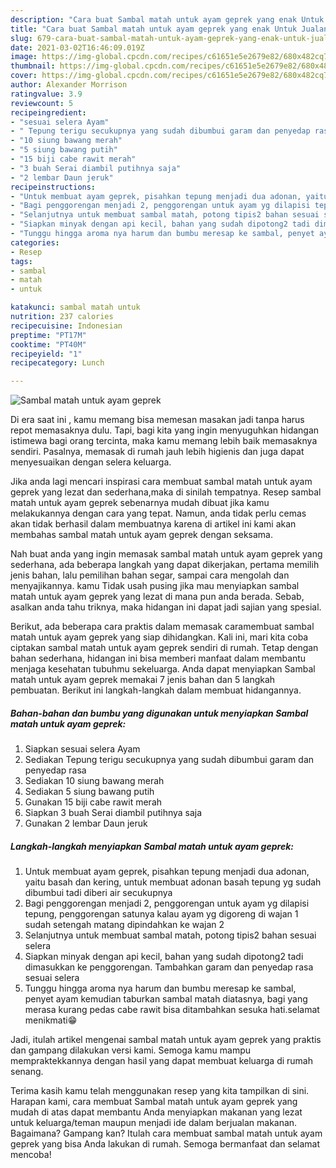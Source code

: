 ```yaml
---
description: "Cara buat Sambal matah untuk ayam geprek yang enak Untuk Jualan"
title: "Cara buat Sambal matah untuk ayam geprek yang enak Untuk Jualan"
slug: 679-cara-buat-sambal-matah-untuk-ayam-geprek-yang-enak-untuk-jualan
date: 2021-03-02T16:46:09.019Z
image: https://img-global.cpcdn.com/recipes/c61651e5e2679e82/680x482cq70/sambal-matah-untuk-ayam-geprek-foto-resep-utama.jpg
thumbnail: https://img-global.cpcdn.com/recipes/c61651e5e2679e82/680x482cq70/sambal-matah-untuk-ayam-geprek-foto-resep-utama.jpg
cover: https://img-global.cpcdn.com/recipes/c61651e5e2679e82/680x482cq70/sambal-matah-untuk-ayam-geprek-foto-resep-utama.jpg
author: Alexander Morrison
ratingvalue: 3.9
reviewcount: 5
recipeingredient:
- "sesuai selera Ayam"
- " Tepung terigu secukupnya yang sudah dibumbui garam dan penyedap rasa"
- "10 siung bawang merah"
- "5 siung bawang putih"
- "15 biji cabe rawit merah"
- "3 buah Serai diambil putihnya saja"
- "2 lembar Daun jeruk"
recipeinstructions:
- "Untuk membuat ayam geprek, pisahkan tepung menjadi dua adonan, yaitu basah dan kering, untuk membuat adonan basah tepung yg sudah dibumbui tadi diberi air secukupnya"
- "Bagi penggorengan menjadi 2, penggorengan untuk ayam yg dilapisi tepung, penggorengan satunya kalau ayam yg digoreng di wajan 1 sudah setengah matang dipindahkan ke wajan 2"
- "Selanjutnya untuk membuat sambal matah, potong tipis2 bahan sesuai selera"
- "Siapkan minyak dengan api kecil, bahan yang sudah dipotong2 tadi dimasukkan ke penggorengan. Tambahkan garam dan penyedap rasa sesuai selera"
- "Tunggu hingga aroma nya harum dan bumbu meresap ke sambal, penyet ayam kemudian taburkan sambal matah diatasnya, bagi yang merasa kurang pedas cabe rawit bisa ditambahkan sesuka hati.selamat menikmati😁"
categories:
- Resep
tags:
- sambal
- matah
- untuk

katakunci: sambal matah untuk 
nutrition: 237 calories
recipecuisine: Indonesian
preptime: "PT17M"
cooktime: "PT40M"
recipeyield: "1"
recipecategory: Lunch

---
```



![Sambal matah untuk ayam geprek](https://img-global.cpcdn.com/recipes/c61651e5e2679e82/680x482cq70/sambal-matah-untuk-ayam-geprek-foto-resep-utama.jpg)

Di era  saat ini , kamu memang bisa memesan masakan jadi tanpa harus repot memasaknya dulu. Tapi, bagi kita yang ingin menyuguhkan hidangan istimewa bagi orang tercinta, maka kamu memang lebih baik memasaknya sendiri. Pasalnya, memasak di rumah jauh lebih higienis dan juga dapat menyesuaikan dengan selera keluarga.

Jika anda lagi mencari inspirasi cara membuat sambal matah untuk ayam geprek yang lezat dan sederhana,maka di sinilah tempatnya. Resep sambal matah untuk ayam geprek  sebenarnya mudah dibuat jika kamu melakukannya dengan cara yang tepat. Namun, anda tidak perlu cemas akan tidak berhasil dalam membuatnya 
karena di artikel ini kami akan membahas sambal matah untuk ayam geprek dengan seksama.  



Nah buat anda yang ingin memasak sambal matah untuk ayam geprek yang sederhana, ada beberapa langkah yang dapat dikerjakan, pertama memilih jenis bahan, lalu pemilihan bahan segar, sampai cara mengolah dan menyajikannya. kamu Tidak usah pusing jika mau menyiapkan sambal matah untuk ayam geprek yang lezat di mana pun anda berada. Sebab, asalkan anda  tahu triknya, maka hidangan ini dapat jadi sajian yang spesial.

Berikut, ada beberapa cara praktis  dalam memasak caramembuat sambal matah untuk ayam geprek yang siap dihidangkan. Kali ini, mari kita coba ciptakan sambal matah untuk ayam geprek sendiri di rumah. Tetap dengan bahan sederhana, hidangan ini bisa memberi manfaat dalam membantu menjaga kesehatan tubuhmu sekeluarga. Anda dapat menyiapkan Sambal matah untuk ayam geprek memakai 7 jenis bahan dan 5 langkah pembuatan. Berikut ini langkah-langkah dalam membuat hidangannya.

<!--inarticleads1-->

##### Bahan-bahan dan bumbu yang digunakan untuk menyiapkan Sambal matah untuk ayam geprek:

1. Siapkan sesuai selera Ayam
1. Sediakan  Tepung terigu secukupnya yang sudah dibumbui garam dan penyedap rasa
1. Sediakan 10 siung bawang merah
1. Sediakan 5 siung bawang putih
1. Gunakan 15 biji cabe rawit merah
1. Siapkan 3 buah Serai diambil putihnya saja
1. Gunakan 2 lembar Daun jeruk




<!--inarticleads2-->

##### Langkah-langkah menyiapkan Sambal matah untuk ayam geprek:

1. Untuk membuat ayam geprek, pisahkan tepung menjadi dua adonan, yaitu basah dan kering, untuk membuat adonan basah tepung yg sudah dibumbui tadi diberi air secukupnya
1. Bagi penggorengan menjadi 2, penggorengan untuk ayam yg dilapisi tepung, penggorengan satunya kalau ayam yg digoreng di wajan 1 sudah setengah matang dipindahkan ke wajan 2
1. Selanjutnya untuk membuat sambal matah, potong tipis2 bahan sesuai selera
1. Siapkan minyak dengan api kecil, bahan yang sudah dipotong2 tadi dimasukkan ke penggorengan. Tambahkan garam dan penyedap rasa sesuai selera
1. Tunggu hingga aroma nya harum dan bumbu meresap ke sambal, penyet ayam kemudian taburkan sambal matah diatasnya, bagi yang merasa kurang pedas cabe rawit bisa ditambahkan sesuka hati.selamat menikmati😁




Jadi, itulah artikel mengenai  sambal matah untuk ayam geprek  yang praktis dan gampang dilakukan versi kami. Semoga kamu mampu mempraktekkannya dengan hasil yang dapat membuat keluarga di rumah senang. 

Terima kasih kamu telah menggunakan resep yang kita tampilkan di sini. Harapan kami, cara membuat  Sambal matah untuk ayam geprek yang mudah di atas dapat membantu Anda menyiapkan makanan yang lezat untuk keluarga/teman maupun menjadi ide dalam berjualan makanan. Bagaimana? Gampang kan? Itulah cara membuat sambal matah untuk ayam geprek yang bisa Anda lakukan di rumah. Semoga bermanfaat dan selamat mencoba!

